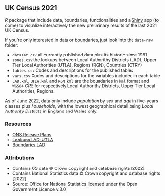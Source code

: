## UK Census 2021

$R$ package that include data, boundaries, functionalities and a [Shiny]() app (to come) to visualize interactively the new preliminary results of the last 2021 UK Census.

If you're only interested in data or boundaries, just look into the `data-raw` folder:
 - `dataset.csv` all currently published data plus its historic since 1981
 - `zones.csv` the lookups between Local Authorithy Districts (LAD), Upper Tier Local Authorities (UTLA), Regions (RGN), Countries (CTRY)
 - `tables.csv` Codes and descriptions for the published tables
 - `vars.csv` Codes and descriptions for the variables included in each table
 - `LAD.kml`, `UTLA.kml` and `RGN.kml` are the boundaries in `kml` format and `WGS84` *CRS* for respectively Local Authorithy Districts, Upper Tier Local Authorities, Regions. 

As of June 2022, data only include *population* by *sex* and *age* in five-years classes plus *households*, with the lowest geographical detail being *Local Authority Districts* in England and Wales only.


### Resources
- [ONS Release Plans](https://www.ons.gov.uk/census/censustransformationprogramme/census2021outputs/releaseplans)
- [Lookups LAD-UTLA](https://geoportal.statistics.gov.uk/documents/ward-to-westminster-parliamentary-constituency-to-local-authority-district-to-upper-tier-local-authority-december-2021-lookup-in-the-united-kingdom/)
- [Boundaries LAD]()


### Attributions
- Contains OS data © Crown copyright and database rights [2022]
- Contains National Statistics data © Crown copyright and database rights [2022]
- Source: Office for National Statistics licensed under the Open Government Licence v.3.0
